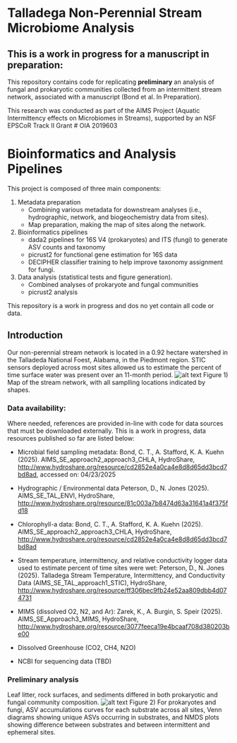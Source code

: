# Talladega Non-Perennial Stream Microbiome Analysis
## This is a work in progress for a manuscript in preparation:

This repository contains code for replicating **preliminary** an analysis of fungal and prokaryotic communities collected from an intermittent stream network, associated with a manuscript (Bond et al. In Preparation).

This research was conducted as part of the AIMS Project (Aquatic Intermittency effects on Microbiomes in Streams), supported by an NSF EPSCoR Track II Grant # OIA 2019603

# Bioinformatics and Analysis Pipelines
This project is composed of three main components:
1) Metadata preparation
   - Combining various metadata for downstream analyses (i.e., hydrographic, network, and biogeochemistry data from sites).
   - Map preparation, making the map of sites along the network.
2) Bioinformatics pipelines
   - dada2 pipelines for 16S V4 (prokaryotes) and ITS (fungi) to generate ASV counts and taxonomy
   - picrust2 for functional gene estimation for 16S data
   - DECIPHER classifier training to help improve taxonomy assignment for fungi.
3) Data analysis (statistical tests and figure generation).
   - Combined analyses of prokaryote and fungal communities 
   - picrust2 analysis
  
This repository is a work in progress and dos no yet contain all code or data.

## Introduction
Our non-perennial stream network is located in a 0.92 hectare watershed in the Talladeda National Foest, Alabama, in the Piedmont region. 
STIC sensors deployed across most sites allowed us to estimate the percent of time surface water was present over an 11-month period.
![alt text](https://ctbond.weebly.com/uploads/1/5/2/6/152638843/tal-map-prc-wet_orig.png)
Figure 1) Map of the stream network, with all samplling locations indicated by shapes. 

### Data availability:
Where needed, references are provided in-line with code for data sources that must be downloaded externally. This is a work in progress, data resources published so far are listed below: 
- Microbial field sampling metadata:
  Bond, C. T., A. Stafford, K. A. Kuehn (2025). AIMS_SE_approach2_approach3_CHLA, HydroShare, http://www.hydroshare.org/resource/cd2852e4a0ca4e8d8d65dd3bcd7bd8ad, accessed on: 04/23/2025
- Hydrographic / Environmental data
  Peterson, D., N. Jones (2025). AIMS_SE_TAL_ENVI, HydroShare, http://www.hydroshare.org/resource/81c003a7b8474d63a31641a4f375fd18
- Chlorophyll-a data:
  Bond, C. T., A. Stafford, K. A. Kuehn (2025). AIMS_SE_approach2_approach3_CHLA, HydroShare, http://www.hydroshare.org/resource/cd2852e4a0ca4e8d8d65dd3bcd7bd8ad
- Stream temperature, intermittency, and relative conductivity logger data used to estimate percent of time sites were wet:
  Peterson, D., N. Jones (2025). Talladega Stream Temperature, Intermittency, and Conductivity Data (AIMS_SE_TAL_approach1_STIC), HydroShare, http://www.hydroshare.org/resource/ff306bec9fb24e52aa809dbb4d074731
- MIMS (dissolved O2, N2, and Ar):
  Zarek, K., A. Burgin, S. Speir (2025). AIMS_SE_Approach3_MIMS, HydroShare, http://www.hydroshare.org/resource/3077feeca19e4bcaaf708d380203be00
- Dissolved Greenhouse (CO2, CH4, N2O)

- NCBI for sequencing data (TBD)

### Preliminary analysis
Leaf litter, rock surfaces, and sediments differed in both prokaryotic and fungal community composition. 
![alt text](https://ctbond.weebly.com/uploads/1/5/2/6/152638843/beta-sixway-05-13-2025_orig.png)
Figure 2) For prokaryotes and fungi, ASV accumulations curves for each substrate across all sites, Venn diagrams showing unique ASVs occurring in substrates, and NMDS plots showing difference between substrates and between intermittent and ephemeral sites. 
